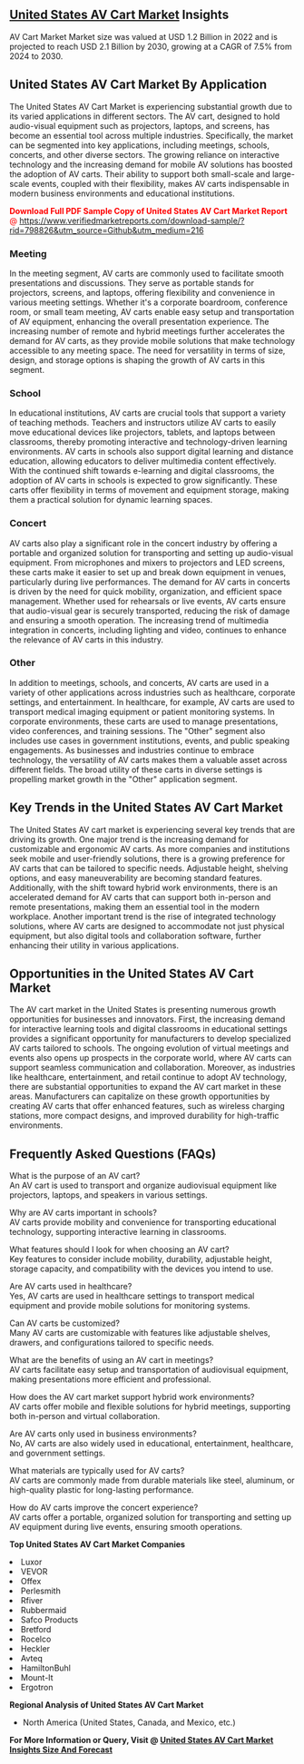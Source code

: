 <h2><a href="https://www.verifiedmarketreports.com/download-sample/?rid=798826&amp;utm_source=Github&amp;utm_medium=216" target="_blank">United States AV Cart Market</a> Insights</h2><p>AV Cart Market Market size was valued at USD 1.2 Billion in 2022 and is projected to reach USD 2.1 Billion by 2030, growing at a CAGR of 7.5% from 2024 to 2030.</p><p><h2>United States AV Cart Market By Application</h2><p>The United States AV Cart Market is experiencing substantial growth due to its varied applications in different sectors. The AV cart, designed to hold audio-visual equipment such as projectors, laptops, and screens, has become an essential tool across multiple industries. Specifically, the market can be segmented into key applications, including meetings, schools, concerts, and other diverse sectors. The growing reliance on interactive technology and the increasing demand for mobile AV solutions has boosted the adoption of AV carts. Their ability to support both small-scale and large-scale events, coupled with their flexibility, makes AV carts indispensable in modern business environments and educational institutions. <p><span class=""><span style="color: #ff0000;"><strong>Download Full PDF Sample Copy of United States AV Cart Market Report</strong> @ </span><a href="https://www.verifiedmarketreports.com/download-sample/?rid=798826&amp;utm_source=Github&amp;utm_medium=216" target="_blank">https://www.verifiedmarketreports.com/download-sample/?rid=798826&amp;utm_source=Github&amp;utm_medium=216</a></span></p></p><h3>Meeting</h3><p>In the meeting segment, AV carts are commonly used to facilitate smooth presentations and discussions. They serve as portable stands for projectors, screens, and laptops, offering flexibility and convenience in various meeting settings. Whether it's a corporate boardroom, conference room, or small team meeting, AV carts enable easy setup and transportation of AV equipment, enhancing the overall presentation experience. The increasing number of remote and hybrid meetings further accelerates the demand for AV carts, as they provide mobile solutions that make technology accessible to any meeting space. The need for versatility in terms of size, design, and storage options is shaping the growth of AV carts in this segment.</p><h3>School</h3><p>In educational institutions, AV carts are crucial tools that support a variety of teaching methods. Teachers and instructors utilize AV carts to easily move educational devices like projectors, tablets, and laptops between classrooms, thereby promoting interactive and technology-driven learning environments. AV carts in schools also support digital learning and distance education, allowing educators to deliver multimedia content effectively. With the continued shift towards e-learning and digital classrooms, the adoption of AV carts in schools is expected to grow significantly. These carts offer flexibility in terms of movement and equipment storage, making them a practical solution for dynamic learning spaces.</p><h3>Concert</h3><p>AV carts also play a significant role in the concert industry by offering a portable and organized solution for transporting and setting up audio-visual equipment. From microphones and mixers to projectors and LED screens, these carts make it easier to set up and break down equipment in venues, particularly during live performances. The demand for AV carts in concerts is driven by the need for quick mobility, organization, and efficient space management. Whether used for rehearsals or live events, AV carts ensure that audio-visual gear is securely transported, reducing the risk of damage and ensuring a smooth operation. The increasing trend of multimedia integration in concerts, including lighting and video, continues to enhance the relevance of AV carts in this industry.</p><h3>Other</h3><p>In addition to meetings, schools, and concerts, AV carts are used in a variety of other applications across industries such as healthcare, corporate settings, and entertainment. In healthcare, for example, AV carts are used to transport medical imaging equipment or patient monitoring systems. In corporate environments, these carts are used to manage presentations, video conferences, and training sessions. The "Other" segment also includes use cases in government institutions, events, and public speaking engagements. As businesses and industries continue to embrace technology, the versatility of AV carts makes them a valuable asset across different fields. The broad utility of these carts in diverse settings is propelling market growth in the "Other" application segment.</p><h2>Key Trends in the United States AV Cart Market</h2><p>The United States AV cart market is experiencing several key trends that are driving its growth. One major trend is the increasing demand for customizable and ergonomic AV carts. As more companies and institutions seek mobile and user-friendly solutions, there is a growing preference for AV carts that can be tailored to specific needs. Adjustable height, shelving options, and easy maneuverability are becoming standard features. Additionally, with the shift toward hybrid work environments, there is an accelerated demand for AV carts that can support both in-person and remote presentations, making them an essential tool in the modern workplace. Another important trend is the rise of integrated technology solutions, where AV carts are designed to accommodate not just physical equipment, but also digital tools and collaboration software, further enhancing their utility in various applications.</p><h2>Opportunities in the United States AV Cart Market</h2><p>The AV cart market in the United States is presenting numerous growth opportunities for businesses and innovators. First, the increasing demand for interactive learning tools and digital classrooms in educational settings provides a significant opportunity for manufacturers to develop specialized AV carts tailored to schools. The ongoing evolution of virtual meetings and events also opens up prospects in the corporate world, where AV carts can support seamless communication and collaboration. Moreover, as industries like healthcare, entertainment, and retail continue to adopt AV technology, there are substantial opportunities to expand the AV cart market in these areas. Manufacturers can capitalize on these growth opportunities by creating AV carts that offer enhanced features, such as wireless charging stations, more compact designs, and improved durability for high-traffic environments.</p><h2>Frequently Asked Questions (FAQs)</h2><p>What is the purpose of an AV cart? <br> An AV cart is used to transport and organize audiovisual equipment like projectors, laptops, and speakers in various settings.</p><p>Why are AV carts important in schools? <br> AV carts provide mobility and convenience for transporting educational technology, supporting interactive learning in classrooms.</p><p>What features should I look for when choosing an AV cart? <br> Key features to consider include mobility, durability, adjustable height, storage capacity, and compatibility with the devices you intend to use.</p><p>Are AV carts used in healthcare? <br> Yes, AV carts are used in healthcare settings to transport medical equipment and provide mobile solutions for monitoring systems.</p><p>Can AV carts be customized? <br> Many AV carts are customizable with features like adjustable shelves, drawers, and configurations tailored to specific needs.</p><p>What are the benefits of using an AV cart in meetings? <br> AV carts facilitate easy setup and transportation of audiovisual equipment, making presentations more efficient and professional.</p><p>How does the AV cart market support hybrid work environments? <br> AV carts offer mobile and flexible solutions for hybrid meetings, supporting both in-person and virtual collaboration.</p><p>Are AV carts only used in business environments? <br> No, AV carts are also widely used in educational, entertainment, healthcare, and government settings.</p><p>What materials are typically used for AV carts? <br> AV carts are commonly made from durable materials like steel, aluminum, or high-quality plastic for long-lasting performance.</p><p>How do AV carts improve the concert experience? <br> AV carts offer a portable, organized solution for transporting and setting up AV equipment during live events, ensuring smooth operations.</p></p><p><strong>Top United States AV Cart Market Companies</strong></p><div data-test-id=""><p><li>Luxor</li><li> VEVOR</li><li> Offex</li><li> Perlesmith</li><li> Rfiver</li><li> Rubbermaid</li><li> Safco Products</li><li> Bretford</li><li> Rocelco</li><li> Heckler</li><li> Avteq</li><li> HamiltonBuhl</li><li> Mount-It</li><li> Ergotron</li></p><div><strong>Regional Analysis of&nbsp;United States AV Cart Market</strong></div><ul><li dir="ltr"><p dir="ltr">North America&nbsp;(United States, Canada, and Mexico, etc.)</p></li></ul><p><strong>For More Information or Query, Visit @&nbsp;</strong><strong><a href="https://www.verifiedmarketreports.com/product/av-cart-market/?utm_source=Github&amp;utm_medium=216" target="_blank">United States AV Cart Market Insights Size And Forecast</a></strong></p></div>
